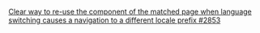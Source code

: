 [Clear way to re-use the component of the matched page when language switching causes a navigation to a different locale prefix #2853](https://github.com/nuxt-modules/i18n/issues/2853)
